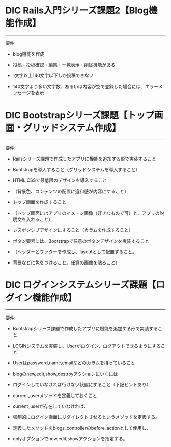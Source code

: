 # DIC Rails入門シリーズ課題2【Blog機能作成】
---
要件:

* blog機能を作成

* 投稿・投稿確認・編集・一覧表示・削除機能がある

* 1文字以上140文字以下しか投稿できない

* 140文字より多い文字数、あるいは内容が空で登録した場合には、エラーメッセージを表示


# DIC Bootstrapシリーズ課題【トップ画面・グリッドシステム作成】
---
要件:

* Railsシリーズ課題で作成したアプリに機能を追加する形で実装すること

* Bootstrapを導入すること（グリッドシステムを導入すること）

* HTML,CSSで最低限のデザインを導入すること
* （背景色、コンテンツの配置に違和感が内容にすること）

* トップ画面を作成すること
* （トップ画面にはアプリのイメージ画像（好きなもので可）と、アプリの説明文を入れること）

* レスポンシブデザインにすること（カラムを作成すること）

* ボタン要素には、Bootstrapで任意のボタンデザインを実装すること
* （ヘッダーとフッターを作成し、layoutとして配置すること。
*   背景などに色をつけること。任意の画像を貼ること）


# DIC ログインシステムシリーズ課題【ログイン機能作成】
---
要件:

* Bootstrapシリーズ課題で作成したアプリに機能を追加する形で実装すること

* LOGINシステムを実装し、Userがログイン、ログアウトできるようにすること

* Userはpassword,name,emailなどのカラムを持っていること

* blogのnew,edit,show,destroyアクションにいくには
* ログインしていなければ行けない状態にすること（下記ヒントあり）

* current_userメソッドを定義しておくこと

* current_userが存在していなければ、
* 強制的にログイン画面にリダイレクトさせるというメソッドを定義する。

* 定義したメソッドをblogs_controllerのbefore_actionとして使用し、
* onlyオプションでnew,edit,showアクションを指定する。


